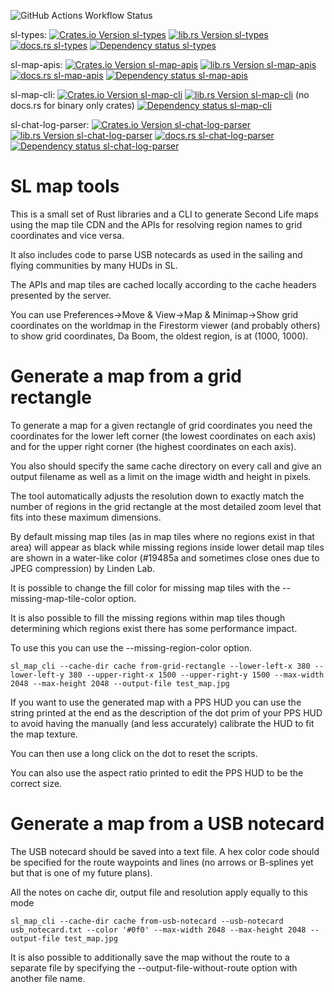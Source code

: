 ![GitHub Actions Workflow Status](https://img.shields.io/github/actions/workflow/status/taladar/sl-map-tools/github-release.yaml)

sl-types: [![Crates.io Version sl-types](https://img.shields.io/crates/v/sl-types)](https://crates.io/crates/sl-types) [![lib.rs Version sl-types](https://img.shields.io/crates/v/sl-types)](https://lib.rs/crates/sl-types)[![docs.rs sl-types](https://img.shields.io/docsrs/sl-types)](https://docs.rs/sl-types/latest/sl-types) [![Dependency status sl-types](https://deps.rs/crate/sl-types/latest/status.svg)](https://deps.rs/crate/sl-types/latest/)

sl-map-apis: [![Crates.io Version sl-map-apis](https://img.shields.io/crates/v/sl-map-apis)](https://crates.io/crates/sl-map-api) [![lib.rs Version sl-map-apis](https://img.shields.io/crates/v/sl-map-apis)](https://lib.rs/crates/sl-map-api) [![docs.rs sl-map-apis](https://img.shields.io/docsrs/sl-map-apis)](https://docs.rs/sl-map-apis/latest/sl-map-apis) [![Dependency status sl-map-apis](https://deps.rs/crate/sl-map-apis/latest/status.svg)](https://deps.rs/crate/sl-map-apis/latest/)

sl-map-cli: [![Crates.io Version sl-map-cli](https://img.shields.io/crates/v/sl-map-cli)](https://crates.io/crates/sl-map-cli) [![lib.rs Version sl-map-cli](https://img.shields.io/crates/v/sl-map-cli)](https://lib.rs/crates/sl-map-cli) (no docs.rs for binary only crates) [![Dependency status sl-map-cli](https://deps.rs/crate/sl-map-cli/latest/status.svg)](https://deps.rs/crate/sl-map-cli/latest/)

sl-chat-log-parser: [![Crates.io Version sl-chat-log-parser](https://img.shields.io/crates/v/sl-chat-log-parser)](https://crates.io/crates/sl-chat-log-parser) [![lib.rs Version sl-chat-log-parser](https://img.shields.io/crates/v/sl-chat-log-parser)](https://lib.rs/crates/sl-chat-log-parser) [![docs.rs sl-chat-log-parser](https://img.shields.io/docsrs/sl-chat-log-parser)](https://docs.rs/sl-chat-log-parser/latest/sl-chat-log-parser) [![Dependency status sl-chat-log-parser](https://deps.rs/crate/sl-chat-log-parser/latest/status.svg)](https://deps.rs/crate/sl-chat-log-parser/latest/)


# SL map tools

This is a small set of Rust libraries and a CLI to generate
Second Life maps using the map tile CDN and the APIs for
resolving region names to grid coordinates and vice versa.

It also includes code to parse USB notecards as used in the sailing
and flying communities by many HUDs in SL.

The APIs and map tiles are cached locally according to the cache headers
presented by the server.

You can use Preferences->Move & View->Map & Minimap->Show grid coordinates on
the worldmap in the Firestorm viewer (and probably others) to show grid
coordinates, Da Boom, the oldest region, is at (1000, 1000).

# Generate a map from a grid rectangle

To generate a map for a given rectangle of grid coordinates you need the
coordinates for the lower left corner (the lowest coordinates on each axis)
and for the upper right corner (the highest coordinates on each axis).

You also should specify the same cache directory on every call and give an
output filename as well as a limit on the image width and height in pixels.

The tool automatically adjusts the resolution down to exactly match the number
of regions in the grid rectangle at the most detailed zoom level that fits into
these maximum dimensions.

By default missing map tiles (as in map tiles where no regions exist in that
area) will appear as black while missing regions inside lower detail map tiles
are shown in a water-like color (#19485a and sometimes close ones due to
JPEG compression) by Linden Lab.

It is possible to change the fill color for missing map tiles with the
--missing-map-tile-color option.

It is also possible to fill the missing regions within map tiles though
determining which regions exist there has some performance impact.

To use this you can use the  --missing-region-color option.


```
sl_map_cli --cache-dir cache from-grid-rectangle --lower-left-x 380 --lower-left-y 380 --upper-right-x 1500 --upper-right-y 1500 --max-width 2048 --max-height 2048 --output-file test_map.jpg
```

If you want to use the generated map with a PPS HUD you can use the string
printed at the end as the description of the dot prim of your PPS HUD to avoid
having the manually (and less accurately) calibrate the HUD to fit
the map texture.

You can then use a long click on the dot to reset the scripts.

You can also use the aspect ratio printed to edit the PPS HUD to be the correct
size.

# Generate a map from a USB notecard

The USB notecard should be saved into a text file. A hex color code
should be specified for the route waypoints and lines (no arrows or
B-splines yet but that is one of my future plans).

All the notes on cache dir, output file and resolution apply equally to this
mode


```
sl_map_cli --cache-dir cache from-usb-notecard --usb-notecard usb_notecard.txt --color '#0f0' --max-width 2048 --max-height 2048 --output-file test_map.jpg
```

It is also possible to additionally save the map without the route to a separate file by specifying the --output-file-without-route option with another file name.

